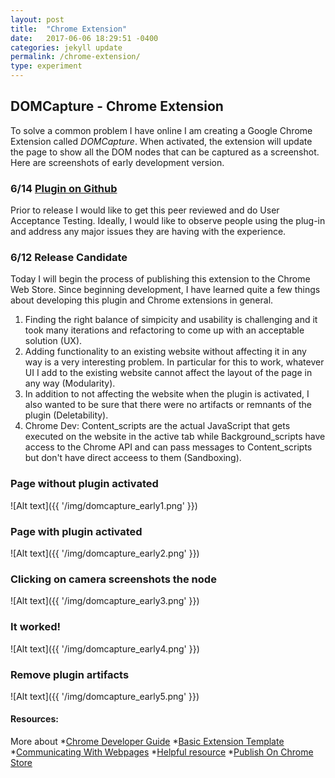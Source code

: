 ```yaml
---
layout: post
title:  "Chrome Extension"
date:   2017-06-06 18:29:51 -0400
categories: jekyll update
permalink: /chrome-extension/
type: experiment
---
```

## DOMCapture - Chrome Extension

To solve a common problem I have online I am creating a Google Chrome Extension called *DOMCapture*. 
When activated, the extension will update the page to show all the DOM nodes that can be captured
as a screenshot. Here are screenshots of early development version.

### 6/14 [Plugin on Github][github-link]
Prior to release I would like to get this peer reviewed and do User Acceptance
Testing. Ideally, I would like to observe people using the plug-in and address 
any major issues they are having with the experience.

### 6/12 Release Candidate
Today I will begin the process of publishing this extension to the Chrome Web Store. Since beginning
development, I have learned quite a few things about developing this plugin and Chrome extensions in
general.

 1. Finding the right balance of simpicity and usability is challenging and it took many iterations
and refactoring to come up with an acceptable solution (UX).
 2. Adding functionality to an existing website without affecting it in any way is a very interesting
problem. In particular for this to work, whatever UI I add to the existing website cannot affect
the layout of the page in any way (Modularity).
 3. In addition to not affecting the website when the plugin is activated, I also wanted to be sure that
there were no artifacts or remnants of the plugin (Deletability).
 4. Chrome Dev: Content_scripts are the actual JavaScript that gets executed on the website in the active tab while
Background_scripts have access to the Chrome API and can pass messages to 
Content_scripts but don't have direct acceess to them (Sandboxing).


### Page without plugin activated
![Alt text]({{ '/img/domcapture_early1.png' }})

### Page with plugin activated
![Alt text]({{ '/img/domcapture_early2.png' }})

### Clicking on camera screenshots the node
![Alt text]({{ '/img/domcapture_early3.png' }})

### It worked!
![Alt text]({{ '/img/domcapture_early4.png' }})

### Remove plugin artifacts
![Alt text]({{ '/img/domcapture_early5.png' }})

#### Resources:
More about 
*[Chrome Developer Guide][chrome-dev]
*[Basic Extension Template][make-red]
*[Communicating With Webpages][cross-origin]
*[Helpful resource][helpful-resource]
*[Publish On Chrome Store][chrome-publish]


[chrome-dev]: https://developer.chrome.com/extensions/devguide
[make-red]: https://chromium.googlesource.com/chromium/src/+/master/chrome/common/extensions/docs/examples/api/browserAction/make_page_red/
[cross-origin]: https://stackoverflow.com/questions/4976996/chromes-tabs-executescript-passing-parameters-and-using-libraries#answer-4979785
[helpful-resource]: https://robots.thoughtbot.com/how-to-make-a-chrome-extension
[chrome-publish]: https://developer.chrome.com/webstore/publish
[github-link]: https://github.com/designandcode/DOMCapture
